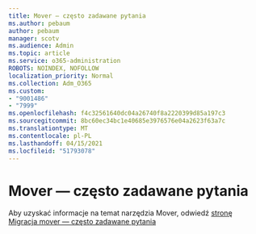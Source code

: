 ```yaml
---
title: Mover — często zadawane pytania
ms.author: pebaum
author: pebaum
manager: scotv
ms.audience: Admin
ms.topic: article
ms.service: o365-administration
ROBOTS: NOINDEX, NOFOLLOW
localization_priority: Normal
ms.collection: Adm_O365
ms.custom:
- "9001486"
- "7999"
ms.openlocfilehash: f4c32561640dc04a26740f8a2220399d85a197c3
ms.sourcegitcommit: 8bc60ec34bc1e40685e3976576e04a2623f63a7c
ms.translationtype: MT
ms.contentlocale: pl-PL
ms.lasthandoff: 04/15/2021
ms.locfileid: "51793078"
---
```

# <a name="mover-faq"></a>Mover — często zadawane pytania

Aby uzyskać informacje na temat narzędzia Mover, odwiedź [stronę Migracja mover — często zadawane pytania](https://docs.microsoft.com/sharepointmigration/mover-migration-faq)
